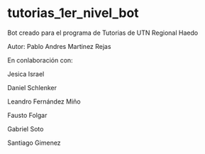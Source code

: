 # tutorias_1er_nivel_bot

Bot creado para el programa de Tutorias de UTN Regional Haedo

Autor: Pablo Andres Martinez Rejas

En conlaboración con:

   Jesica Israel

   Daniel Schlenker

   Leandro Fernández Miño

   Fausto Folgar

   Gabriel Soto
    
   Santiago Gimenez
